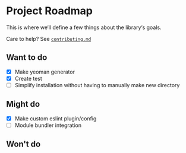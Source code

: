 # Project Roadmap

This is where we‘ll define a few things about the library‘s goals.

Care to help? See [`contributing.md`](../contributing.md)

## Want to do
- [x] Make yeoman generator
- [x] Create test
- [ ] Simplify installation without having to manually make new directory

## Might do
- [x] Make custom eslint plugin/config
- [ ] Module bundler integration

## Won't do
